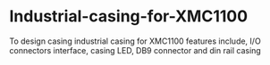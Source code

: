 # Industrial-casing-for-XMC1100
To design casing industrial casing for XMC1100 features include, I/O connectors interface, casing LED, DB9 connector and din rail casing
